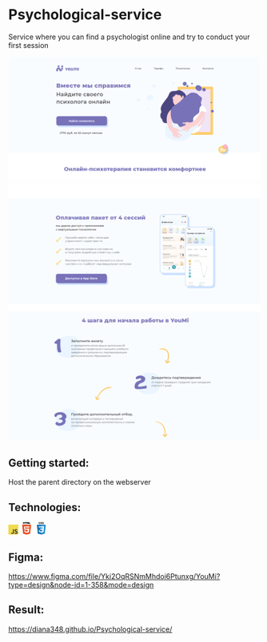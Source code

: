 # Psychological-service
<p>Service where you can find a psychologist online and try to conduct your first session</p>

![Иллюстрация к проекту](https://github.com/Diana348/Psychological-service/blob/main/project%201-1.png)
![Иллюстрация к проекту](https://github.com/Diana348/Psychological-service/blob/main/project%201-2.png)
![Иллюстрация к проекту](https://github.com/Diana348/Psychological-service/blob/main/project%201-3.png)

## Getting started:
Host the parent directory on the webserver
  
## Technologies:
<code><img height="20" src="https://raw.githubusercontent.com/github/explore/80688e429a7d4ef2fca1e82350fe8e3517d3494d/topics/javascript/javascript.png"></code>
<code><img height="25" src="https://raw.githubusercontent.com/github/explore/80688e429a7d4ef2fca1e82350fe8e3517d3494d/topics/html/html.png"></code>
<code><img height="25" src="https://raw.githubusercontent.com/github/explore/80688e429a7d4ef2fca1e82350fe8e3517d3494d/topics/css/css.png"></code>

## Figma:
https://www.figma.com/file/Yki2OqRSNmMhdoi6Ptunxg/YouMi?type=design&node-id=1-358&mode=design

## Result:
https://diana348.github.io/Psychological-service/
